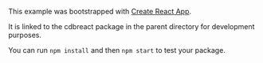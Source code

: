 This example was bootstrapped with [Create React App](https://github.com/facebook/create-react-app).

It is linked to the cdbreact package in the parent directory for development purposes.

You can run `npm install` and then `npm start` to test your package.
